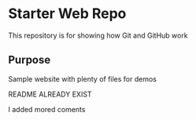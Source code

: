 # Starter Web Repo

This repository is for showing how Git and GitHub work

## Purpose

Sample website with plenty of files for demos

README ALREADY EXIST

I added mored coments